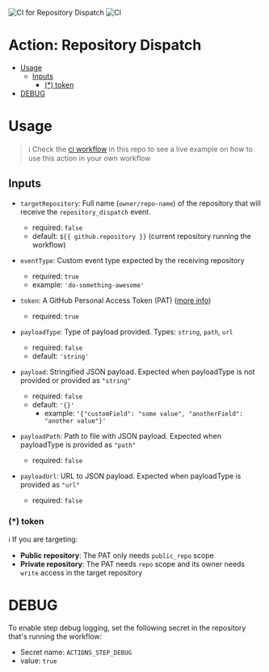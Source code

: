 ![CI for Repository Dispatch](https://github.com/iniva/action-repository-dispatch/workflows/CI%20for%20Repository%20Dispatch/badge.svg)
![CI](https://github.com/iniva/action-repository-dispatch/workflows/CI/badge.svg)

# Action: Repository Dispatch <!-- omit in toc -->

- [Usage](#usage)
  - [Inputs](#inputs)
    - [(*) token](#-token)
- [DEBUG](#debug)

# Usage
> :information_source: Check the [ci workflow](.github/workflows/ci.yml) in this repo to see a live example on how to use this action in your own workflow

## Inputs
- `targetRepository`: Full name (`owner/repo-name`) of the repository that will receive the `repository_dispatch` event.
  - required: `false`
  - default: `${{ github.repository }}` (current repository running the workflow)

- `eventType`: Custom event type expected by the receiving repository
  - required: `true`
  - example: `'do-something-awesome'`

- `token`: A GitHub Personal Access Token (PAT) ([more info](#-token))
  - required: `true`

- `payloadType`: Type of payload provided. Types: `string`, `path`, `url`
  - required: `false`
  - default: `'string'`

- `payload`: Stringified JSON payload. Expected when payloadType is not provided or provided as `"string"`
  - required: `false`
  - default: `'{}'`
    - example: `'{"customField": "some value", "anotherField": "another value"}'`

- `payloadPath`: Path to file with JSON payload. Expected when payloadType is provided as `"path"`
    - required: `false`

- `payloadUrl`: URL to JSON payload. Expected when payloadType is provided as `"url"`
    - required: `false`

 ### (*) token
 :information_source: If you are targeting:
  - **Public repository**: The PAT only needs `public_repo` scope
  - **Private repository**: The PAT needs `repo` scope and its owner needs `write` access in the target repository

# DEBUG
To enable step debug logging, set the following secret in the repository that's running the workflow:
- Secret name: `ACTIONS_STEP_DEBUG`
- value: `true`
